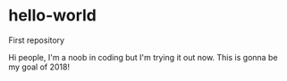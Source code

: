 # hello-world
First repository

Hi people, I'm a noob in coding but I'm trying it out now.
This is gonna be my goal of 2018!
